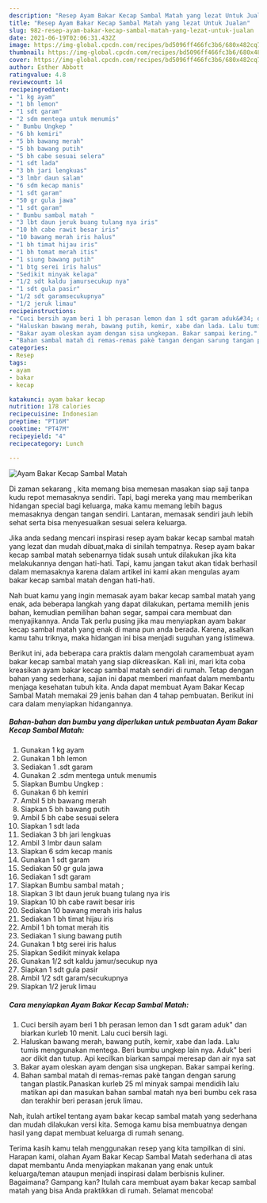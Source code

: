 ```yaml
---
description: "Resep Ayam Bakar Kecap Sambal Matah yang lezat Untuk Jualan"
title: "Resep Ayam Bakar Kecap Sambal Matah yang lezat Untuk Jualan"
slug: 982-resep-ayam-bakar-kecap-sambal-matah-yang-lezat-untuk-jualan
date: 2021-06-19T02:06:31.432Z
image: https://img-global.cpcdn.com/recipes/bd5096ff466fc3b6/680x482cq70/ayam-bakar-kecap-sambal-matah-foto-resep-utama.jpg
thumbnail: https://img-global.cpcdn.com/recipes/bd5096ff466fc3b6/680x482cq70/ayam-bakar-kecap-sambal-matah-foto-resep-utama.jpg
cover: https://img-global.cpcdn.com/recipes/bd5096ff466fc3b6/680x482cq70/ayam-bakar-kecap-sambal-matah-foto-resep-utama.jpg
author: Esther Abbott
ratingvalue: 4.8
reviewcount: 14
recipeingredient:
- "1 kg ayam"
- "1 bh lemon"
- "1 sdt garam"
- "2 sdm mentega untuk menumis"
- " Bumbu Ungkep "
- "6 bh kemiri"
- "5 bh bawang merah"
- "5 bh bawang putih"
- "5 bh cabe sesuai selera"
- "1 sdt lada"
- "3 bh jari lengkuas"
- "3 lmbr daun salam"
- "6 sdm kecap manis"
- "1 sdt garam"
- "50 gr gula jawa"
- "1 sdt garam"
- " Bumbu sambal matah "
- "3 lbt daun jeruk buang tulang nya iris"
- "10 bh cabe rawit besar iris"
- "10 bawang merah iris halus"
- "1 bh timat hijau iris"
- "1 bh tomat merah itis"
- "1 siung bawang putih"
- "1 btg serei iris halus"
- "Sedikit minyak kelapa"
- "1/2 sdt kaldu jamursecukup nya"
- "1 sdt gula pasir"
- "1/2 sdt garamsecukupnya"
- "1/2 jeruk limau"
recipeinstructions:
- "Cuci bersih ayam beri 1 bh perasan lemon dan 1 sdt garam aduk&#34; dan biarkan kurleb 10 menit. Lalu cuci bersih lagi."
- "Haluskan bawang merah, bawang putih, kemir, xabe dan lada. Lalu tumis menggunakan mentega. Beri bumbu ungkep lain nya. Aduk&#34; beri aor dikit dan tutup. Api kecilkan biarkan sampai meresap dan air nya sat"
- "Bakar ayam oleskan ayam dengan sisa ungkepan. Bakar sampai kering."
- "Bahan sambal matah di remas-remas pakè tangan dengan sarung tangan plastik.Panaskan kurleb 25 ml minyak sampai mendidih lalu matikan api dan masukan bahan sambal matah nya beri bumbu cek rasa dan terakhir beri perasan jeruk limau."
categories:
- Resep
tags:
- ayam
- bakar
- kecap

katakunci: ayam bakar kecap 
nutrition: 178 calories
recipecuisine: Indonesian
preptime: "PT16M"
cooktime: "PT47M"
recipeyield: "4"
recipecategory: Lunch

---
```



![Ayam Bakar Kecap Sambal Matah](https://img-global.cpcdn.com/recipes/bd5096ff466fc3b6/680x482cq70/ayam-bakar-kecap-sambal-matah-foto-resep-utama.jpg)

Di zaman  sekarang , kita memang bisa memesan masakan siap saji tanpa kudu repot memasaknya sendiri. Tapi, bagi mereka yang mau memberikan hidangan special bagi keluarga, maka kamu memang lebih bagus memasaknya dengan tangan sendiri. Lantaran, memasak sendiri jauh lebih sehat serta bisa menyesuaikan sesuai selera keluarga.

Jika anda sedang mencari inspirasi resep ayam bakar kecap sambal matah yang lezat dan mudah dibuat,maka di sinilah tempatnya. Resep ayam bakar kecap sambal matah  sebenarnya tidak susah untuk dilakukan jika kita melakukannya dengan hati-hati. Tapi, kamu jangan takut akan tidak berhasil dalam memasaknya 
karena dalam artikel ini kami akan mengulas ayam bakar kecap sambal matah dengan hati-hati.  



Nah buat kamu yang ingin memasak ayam bakar kecap sambal matah yang enak, ada beberapa langkah yang dapat dilakukan, pertama memilih jenis bahan, kemudian pemilihan bahan segar, sampai cara membuat dan menyajikannya. Anda Tak perlu pusing jika mau menyiapkan ayam bakar kecap sambal matah yang enak di mana pun anda berada. Karena, asalkan kamu  tahu triknya, maka hidangan ini bisa menjadi suguhan yang istimewa.

Berikut ini, ada beberapa cara praktis  dalam mengolah caramembuat ayam bakar kecap sambal matah yang siap dikreasikan. Kali ini, mari kita coba kreasikan ayam bakar kecap sambal matah sendiri di rumah. Tetap dengan bahan yang sederhana, sajian ini dapat memberi manfaat dalam membantu menjaga kesehatan tubuh kita. Anda dapat membuat Ayam Bakar Kecap Sambal Matah memakai 29 jenis bahan dan 4 tahap pembuatan. Berikut ini cara dalam menyiapkan hidangannya.

<!--inarticleads1-->

##### Bahan-bahan dan bumbu yang diperlukan untuk pembuatan Ayam Bakar Kecap Sambal Matah:

1. Gunakan 1 kg ayam
1. Gunakan 1 bh lemon
1. Sediakan 1 .sdt garam
1. Gunakan 2 .sdm mentega untuk menumis
1. Siapkan  Bumbu Ungkep :
1. Gunakan 6 bh kemiri
1. Ambil 5 bh bawang merah
1. Siapkan 5 bh bawang putih
1. Ambil 5 bh cabe sesuai selera
1. Siapkan 1 sdt lada
1. Sediakan 3 bh jari lengkuas
1. Ambil 3 lmbr daun salam
1. Siapkan 6 sdm kecap manis
1. Gunakan 1 sdt garam
1. Sediakan 50 gr gula jawa
1. Sediakan 1 sdt garam
1. Siapkan  Bumbu sambal matah ;
1. Siapkan 3 lbt daun jeruk buang tulang nya iris
1. Siapkan 10 bh cabe rawit besar iris
1. Sediakan 10 bawang merah iris halus
1. Sediakan 1 bh timat hijau iris
1. Ambil 1 bh tomat merah itis
1. Sediakan 1 siung bawang putih
1. Gunakan 1 btg serei iris halus
1. Siapkan Sedikit minyak kelapa
1. Gunakan 1/2 sdt kaldu jamur/secukup nya
1. Siapkan 1 sdt gula pasir
1. Ambil 1/2 sdt garam/secukupnya
1. Siapkan 1/2 jeruk limau




<!--inarticleads2-->

##### Cara menyiapkan Ayam Bakar Kecap Sambal Matah:

1. Cuci bersih ayam beri 1 bh perasan lemon dan 1 sdt garam aduk&#34; dan biarkan kurleb 10 menit. Lalu cuci bersih lagi.
1. Haluskan bawang merah, bawang putih, kemir, xabe dan lada. Lalu tumis menggunakan mentega. Beri bumbu ungkep lain nya. Aduk&#34; beri aor dikit dan tutup. Api kecilkan biarkan sampai meresap dan air nya sat
1. Bakar ayam oleskan ayam dengan sisa ungkepan. Bakar sampai kering.
1. Bahan sambal matah di remas-remas pakè tangan dengan sarung tangan plastik.Panaskan kurleb 25 ml minyak sampai mendidih lalu matikan api dan masukan bahan sambal matah nya beri bumbu cek rasa dan terakhir beri perasan jeruk limau.




Nah, itulah artikel tentang  ayam bakar kecap sambal matah  yang sederhana dan mudah dilakukan versi kita. Semoga kamu bisa membuatnya dengan hasil yang dapat membuat keluarga di rumah senang. 

Terima kasih kamu telah menggunakan resep yang kita tampilkan di sini. Harapan kami, olahan  Ayam Bakar Kecap Sambal Matah sederhana di atas dapat membantu Anda menyiapkan makanan yang enak untuk keluarga/teman ataupun menjadi inspirasi dalam berbisnis kuliner. Bagaimana? Gampang kan? Itulah cara membuat ayam bakar kecap sambal matah yang bisa Anda praktikkan di rumah. Selamat mencoba!

